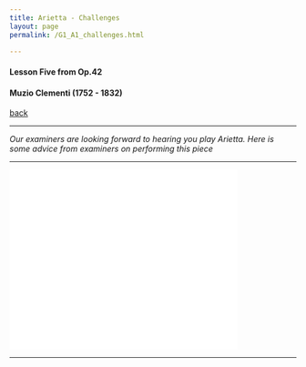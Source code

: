 ```yaml
---
title: Arietta - Challenges
layout: page
permalink: /G1_A1_challenges.html

---
```



#### Lesson Five from Op.42

#### Muzio Clementi (1752 - 1832)

[back](G1_A1_pathway2)

***

*Our examiners are looking forward to hearing you play Arietta. Here is some advice from examiners on performing this piece*



***

<iframe width="400" height="315" src="//www.youtube.com/embed/hPjDn_Z9NfI?controls=0&amp;showinfo=0" frameborder="0" allowfullscreen></iframe>

***


